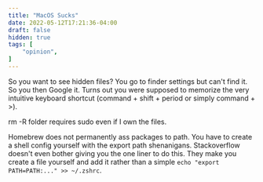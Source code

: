 ```yaml
---
title: "MacOS Sucks"
date: 2022-05-12T17:21:36-04:00
draft: false
hidden: true
tags: [
    "opinion",
]
---
```


So you want to see hidden files?
You go to finder settings but can't find it. So you then Google it. Turns out you were supposed to memorize the very intuitive keyboard shortcut (command + shift + period or simply command + >).

rm -R folder requires sudo even if I own the files.

Homebrew does not permanently ass packages to path. You have to create a shell config yourself with the export path shenanigans. Stackoverflow doesn't even bother giving you the one liner to do this. They make you create a file yourself and add it rather than a simple `echo "export PATH=PATH:..." >> ~/.zshrc`.
